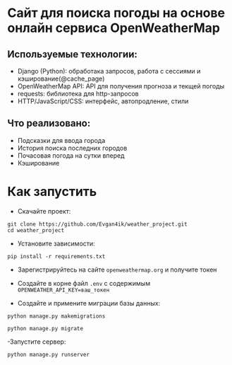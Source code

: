 # Сайт для поиска погоды на основе онлайн сервиса OpenWeatherMap

## Используемые технологии:
- Django (Python): обработака запросов, работа с сессиями и кэширование(@cache_page)
- OpenWeatherMap API: API для получения прогноза и текщей погоды
- requests: библиотека для http-запросов
- HTTP/JavaScript/CSS: интерфейс, автопродление, стили

## Что реализовано:
- Подсказки для ввода города 
- История поиска последних городов
- Почасовая погода на сутки вперед
- Кэширование

# Как запустить
- Скачайте проект:
```
git clone https://github.com/Evgan4ik/weather_project.git
cd weather_project
```
- Установите зависимости:
```
pip install -r requirements.txt
```
- Зарегистрируйтесь на сайте `openweathermap.org` и получите токен
  
- Создайте в корне файл `.env` c содержимым `OPENWEATHER_API_KEY=ваш_токен`

- Создайте и примените миграции базы данных:
```
python manage.py makemigrations

python manage.py migrate
```
-Запустите сервер:
```
python manage.py runserver

```

